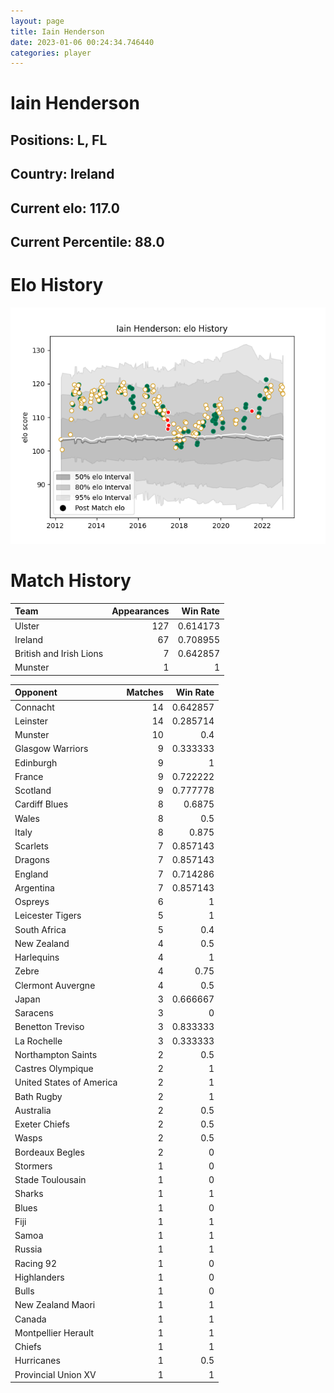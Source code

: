 ```yaml
---  
layout: page  
title: Iain Henderson  
date: 2023-01-06 00:24:34.746440  
categories: player  
---
```

# Iain Henderson

## Positions: L, FL

## Country: Ireland

## Current elo: 117.0

## Current Percentile: 88.0

# Elo History


![elo history](history_IainHenderson.png)
# Match History


| Team                    |   Appearances |   Win Rate |
|:------------------------|--------------:|-----------:|
| Ulster                  |           127 |   0.614173 |
| Ireland                 |            67 |   0.708955 |
| British and Irish Lions |             7 |   0.642857 |
| Munster                 |             1 |   1        |

| Opponent                 |   Matches |   Win Rate |
|:-------------------------|----------:|-----------:|
| Connacht                 |        14 |   0.642857 |
| Leinster                 |        14 |   0.285714 |
| Munster                  |        10 |   0.4      |
| Glasgow Warriors         |         9 |   0.333333 |
| Edinburgh                |         9 |   1        |
| France                   |         9 |   0.722222 |
| Scotland                 |         9 |   0.777778 |
| Cardiff Blues            |         8 |   0.6875   |
| Wales                    |         8 |   0.5      |
| Italy                    |         8 |   0.875    |
| Scarlets                 |         7 |   0.857143 |
| Dragons                  |         7 |   0.857143 |
| England                  |         7 |   0.714286 |
| Argentina                |         7 |   0.857143 |
| Ospreys                  |         6 |   1        |
| Leicester Tigers         |         5 |   1        |
| South Africa             |         5 |   0.4      |
| New Zealand              |         4 |   0.5      |
| Harlequins               |         4 |   1        |
| Zebre                    |         4 |   0.75     |
| Clermont Auvergne        |         4 |   0.5      |
| Japan                    |         3 |   0.666667 |
| Saracens                 |         3 |   0        |
| Benetton Treviso         |         3 |   0.833333 |
| La Rochelle              |         3 |   0.333333 |
| Northampton Saints       |         2 |   0.5      |
| Castres Olympique        |         2 |   1        |
| United States of America |         2 |   1        |
| Bath Rugby               |         2 |   1        |
| Australia                |         2 |   0.5      |
| Exeter Chiefs            |         2 |   0.5      |
| Wasps                    |         2 |   0.5      |
| Bordeaux Begles          |         2 |   0        |
| Stormers                 |         1 |   0        |
| Stade Toulousain         |         1 |   0        |
| Sharks                   |         1 |   1        |
| Blues                    |         1 |   0        |
| Fiji                     |         1 |   1        |
| Samoa                    |         1 |   1        |
| Russia                   |         1 |   1        |
| Racing 92                |         1 |   0        |
| Highlanders              |         1 |   0        |
| Bulls                    |         1 |   0        |
| New Zealand Maori        |         1 |   1        |
| Canada                   |         1 |   1        |
| Montpellier Herault      |         1 |   1        |
| Chiefs                   |         1 |   1        |
| Hurricanes               |         1 |   0.5      |
| Provincial Union XV      |         1 |   1        |